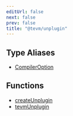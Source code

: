 ```yaml
---
editUrl: false
next: false
prev: false
title: "@tevm/unplugin"
---
```


## Type Aliases

- [CompilerOption](/reference/tevm/unplugin/type-aliases/compileroption/)

## Functions

- [createUnplugin](/reference/tevm/unplugin/functions/createunplugin/)
- [tevmUnplugin](/reference/tevm/unplugin/functions/tevmunplugin/)
